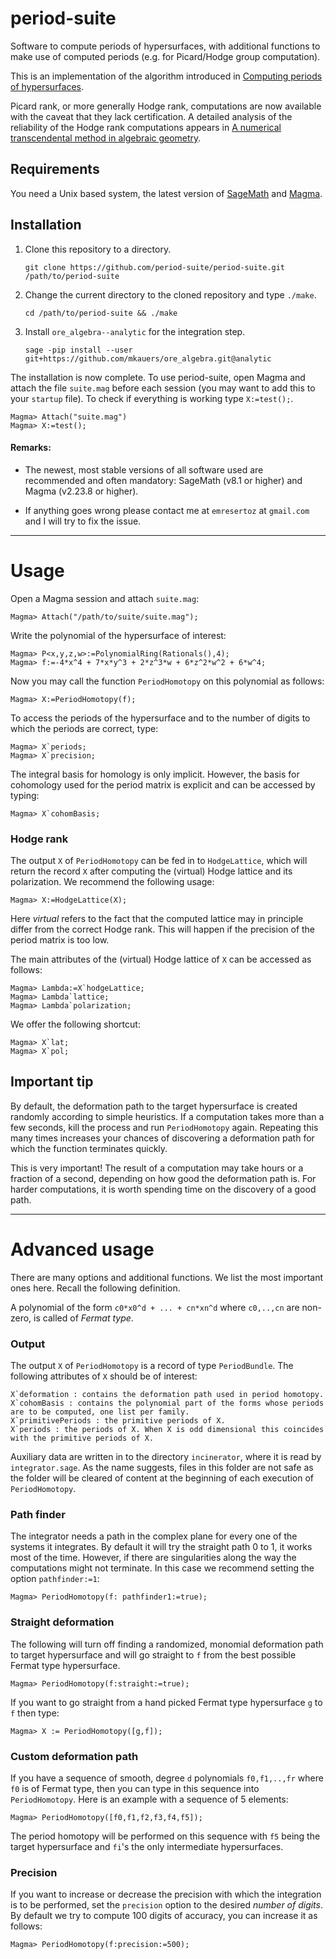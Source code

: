 # period-suite

Software to compute periods of hypersurfaces, with additional functions to make use of computed periods (e.g. for Picard/Hodge group computation).

This is an implementation of the algorithm introduced in [Computing periods of hypersurfaces](https://arxiv.org/abs/1803.08068).

Picard rank, or more generally Hodge rank, computations are now available with the caveat that they lack certification. A detailed analysis of the reliability of the Hodge rank computations appears in [A numerical transcendental method in algebraic geometry](https://arxiv.org/abs/1811.10634).

## Requirements

You need a Unix based system, the latest version of [SageMath](http://www.sagemath.org/) and [Magma](https://magma.maths.usyd.edu.au/). 

## Installation

1) Clone this repository to a directory.

    ```
    git clone https://github.com/period-suite/period-suite.git /path/to/period-suite
    ```

2) Change the current directory to the cloned repository and type `./make`.

    ```
    cd /path/to/period-suite && ./make
    ```

3) Install `ore_algebra--analytic` for the integration step.

    ```
    sage -pip install --user git+https://github.com/mkauers/ore_algebra.git@analytic
    ```

The installation is now complete. To use period-suite, open Magma and attach the file `suite.mag` before each session (you may want to add this to your `startup` file). To check if everything is working type `X:=test();`.

    Magma> Attach("suite.mag")
    Magma> X:=test();

#### Remarks:

- The newest, most stable versions of all software used are recommended and often mandatory: SageMath \(v8.1 or higher\) and Magma \(v2.23.8 or higher\). 

- If anything goes wrong please contact me at `emresertoz` at `gmail.com` and I will try to fix the issue.

******

# Usage

Open a Magma session and attach `suite.mag`:

    Magma> Attach("/path/to/suite/suite.mag");

Write the polynomial of the hypersurface of interest:

    Magma> P<x,y,z,w>:=PolynomialRing(Rationals(),4);
    Magma> f:=-4*x^4 + 7*x*y^3 + 2*z^3*w + 6*z^2*w^2 + 6*w^4;

Now you may call the function `PeriodHomotopy` on this polynomial as follows:

    Magma> X:=PeriodHomotopy(f);

To access the periods of the hypersurface and to the number of digits to which the periods are correct, type:

    Magma> X`periods;
    Magma> X`precision;

The integral basis for homology is only implicit. However, the basis for cohomology used for the period matrix is explicit and can be accessed by typing:

    Magma> X`cohomBasis;

### Hodge rank

The output `X` of `PeriodHomotopy` can be fed in to `HodgeLattice`, which will return the record `X` after computing the (virtual) Hodge lattice and its polarization. We recommend the following usage:

    Magma> X:=HodgeLattice(X);

Here *virtual* refers to the fact that the computed lattice may in principle differ from the correct Hodge rank. This will happen if the precision of the period matrix is too low. 

The main attributes of the (virtual) Hodge lattice of `X` can be accessed as follows:

    Magma> Lambda:=X`hodgeLattice;
    Magma> Lambda`lattice;
    Magma> Lambda`polarization;

We offer the following shortcut:

    Magma> X`lat;
    Magma> X`pol;

## Important tip

By default, the deformation path to the target hypersurface is created randomly according to simple heuristics. If a computation takes more than a few seconds, kill the process and run `PeriodHomotopy` again. Repeating this many times increases your chances of discovering a deformation path for which the function terminates quickly.

This is very important! The result of a computation may take hours or a fraction of a second, depending on how good the deformation path is. For harder computations, it is worth spending time on the discovery of a good path.

******

# Advanced usage

There are many options and additional functions. We list the most important ones here. Recall the following definition.

A polynomial of the form `c0*x0^d + ... + cn*xn^d` where `c0,..,cn` are non-zero, is called of *Fermat type*.

### Output

The output `X` of `PeriodHomotopy` is a record of type `PeriodBundle`. The following attributes of `X` should be of interest:

```
X`deformation : contains the deformation path used in period homotopy. 
X`cohomBasis : contains the polynomial part of the forms whose periods are to be computed, one list per family.
X`primitivePeriods : the primitive periods of X.
X`periods : the periods of X. When X is odd dimensional this coincides with the primitive periods of X.
```

Auxiliary data are written in to the directory `incinerator`, where it is read by `integrator.sage`. As the name suggests, files in this folder are not safe as the folder will be cleared of content at the beginning of each execution of `PeriodHomotopy`. 

### Path finder

The integrator needs a path in the complex plane for every one of the systems it integrates. By default it will try the straight path 0 to 1, it works most of the time. However, if there are singularities along the way the computations might not terminate. In this case we recommend setting the option `pathfinder:=1`:

    Magma> PeriodHomotopy(f: pathfinder1:=true);

### Straight deformation

The following will turn off finding a randomized, monomial deformation path to target hypersurface and will go straight to `f` from the best possible Fermat type hypersurface.

    Magma> PeriodHomotopy(f:straight:=true);

If you want to go straight from a hand picked Fermat type hypersurface `g` to `f` then type: 

    Magma> X := PeriodHomotopy([g,f]);

### Custom deformation path

If you have a sequence of smooth, degree `d` polynomials `f0,f1,..,fr` where `f0` is of Fermat type, then you can type in this sequence into `PeriodHomotopy`. Here is an example with a sequence of 5 elements:

    Magma> PeriodHomotopy([f0,f1,f2,f3,f4,f5]);

The period homotopy will be performed on this sequence with `f5` being the target hypersurface and `fi`'s the only intermediate hypersurfaces.

### Precision

If you want to increase or decrease the precision with which the integration is to be performed, set the `precision` option to the desired *number of digits*. By default we try to compute 100 digits of accuracy, you can increase it as follows:

    Magma> PeriodHomotopy(f:precision:=500);
